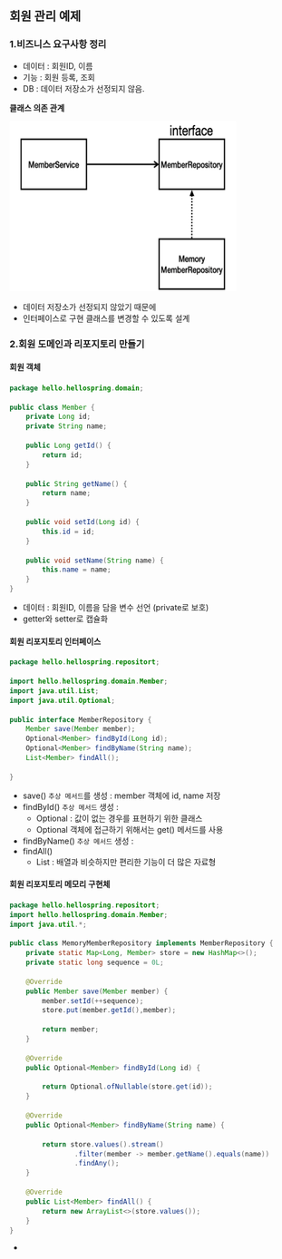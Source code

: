 ## 회원 관리 예제
### 1.비즈니스 요구사항 정리
- 데이터 : 회원ID, 이름
- 기능 : 회원 등록, 조회
- DB : 데이터 저장소가 선정되지 않음.

**클래스 의존 관계**

<img src="/img/Spring-boot/ClassDependency.png" alt="ClassDependency" width="400" height="300" />

- 데이터 저장소가 선정되지 않았기 때문에
- 인터페이스로 구현 클래스를 변경할 수 있도록 설계

### 2.회원 도메인과 리포지토리 만들기

#### 회원 객체
```java
package hello.hellospring.domain;

public class Member {
    private Long id;
    private String name;

    public Long getId() {
        return id;
    }

    public String getName() {
        return name;
    }

    public void setId(Long id) {
        this.id = id;
    }

    public void setName(String name) {
        this.name = name;
    }
}

```
- 데이터 : 회원ID, 이름을 담을 변수 선언 (private로 보호)
- getter와 setter로 캡슐화

#### 회원 리포지토리 인터페이스
```java
package hello.hellospring.repositort;

import hello.hellospring.domain.Member;
import java.util.List;
import java.util.Optional;

public interface MemberRepository {
    Member save(Member member);
    Optional<Member> findById(Long id);
    Optional<Member> findByName(String name);
    List<Member> findAll();

}

```

- save() `추상 메서드`를 생성 : member 객체에 id, name 저장
- findById() `추상 메서드` 생성 : 
	- Optional : 값이 없는 경우를 표현하기 위한 클래스
	- Optional 객체에 접근하기 위해서는 get() 메서드를 사용
- findByName() `추상 메서드` 생성 : 
- findAll() 
	- List : 배열과 비슷하지만 편리한 기능이 더 많은 자료형


#### 회원 리포지토리 메모리 구현체
```java
package hello.hellospring.repositort;
import hello.hellospring.domain.Member;
import java.util.*;

public class MemoryMemberRepository implements MemberRepository {
    private static Map<Long, Member> store = new HashMap<>();
    private static long sequence = 0L;

    @Override
    public Member save(Member member) {
        member.setId(++sequence);
        store.put(member.getId(),member);

        return member;
    }

    @Override
    public Optional<Member> findById(Long id) {

        return Optional.ofNullable(store.get(id));
    }

    @Override
    public Optional<Member> findByName(String name) {

        return store.values().stream()
                .filter(member -> member.getName().equals(name))
                .findAny();
    }

    @Override
    public List<Member> findAll() {
        return new ArrayList<>(store.values());
    }
}

```
- 

